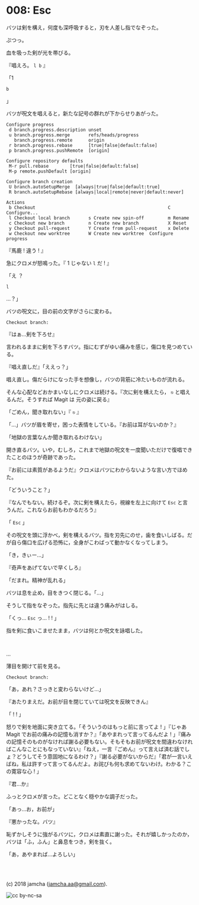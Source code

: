 

# 008: Esc

バツは剣を構え，何度も深呼吸すると，刃を人差し指でなぞった。  

ぷつっ。  

血を吸った剣が光を帯びる。  

『唱えろ。 `l b` 』  

「1  

    b

」  

バツが呪文を唱えると，新たな記号の群れが下からせりあがった。  

    Configure progress
     d branch.progress.description unset
     u branch.progress.merge       refs/heads/progress
       branch.progress.remote      origin
     r branch.progress.rebase      [true|false|default:false]
     p branch.progress.pushRemote  [origin]
    
    Configure repository defaults
     M-r pull.rebase        [true|false|default:false]
     M-p remote.pushDefault [origin]
    
    Configure branch creation
     U branch.autoSetupMerge  [always|true|false|default:true]
     R branch.autoSetupRebase [always|local|remote|never|default:never]
    
    Actions
     b Checkout                                                  C Configure...
     l Checkout local branch       s Create new spin-off         m Rename
     c Checkout new branch         n Create new branch           X Reset
     y Checkout pull-request       Y Create from pull-request    x Delete
     w Checkout new worktree       W Create new worktree  Configure progress

『馬鹿 ! 違う ! 』  

急にクロメが怒鳴った。『 1 じゃない `l` だ ! 』  

「え ？  

    l

…？」  

バツの呪文に，目の前の文字がさらに変わる。  

    Checkout branch: 

『はぁ…剣を下ろせ』  

言われるままに剣を下ろすバツ。指にむずがゆい痛みを感じ，傷口を見つめている。  

『唱え直しだ』「ええっ？」  

唱え直し。傷だらけになった手を想像し，バツの背筋に冷たいものが流れる。  

そんな心配などおかまいなしにクロメは続ける。『次に剣を構えたら， `⎋` と唱えるんだ。そうすれば Magit は 元の姿に戻る』  

「ごめん，聞き取れない」『 `⎋` 』  

「…」バツが眉を寄せ，困った表情をしている。『お前は耳がないのか？』  

「地獄の言葉なんか聞き取れるわけない」  

開き直るバツ。いや，むしろ，これまで地獄の呪文を一度聞いただけで復唱できたことのほうが奇跡であった。  

『お前には素質があるようだ』クロメはバツにわからないような言い方でほめた。  

「どういうこと？」  

『なんでもない。続けるぞ。次に剣を構えたら，視線を左上に向けて `Esc` と言うんだ。これならお前もわかるだろう』  

「 `Esc` 」  

その呪文を頭に浮かべ，剣を構えるバツ。指を刃先にのせ，歯を食いしばる。だが自ら傷口を広げる恐怖に，全身がこわばって動かなくなってしまう。  

「き，きぃー…」  

『奇声をあげてないで早くしろ』  

「だまれ。精神が乱れる」  

バツは息を止め，目をきつく閉じる。「…」  

そうして指をなぞった。指先に先とは違う痛みがはしる。  

「くっ… `Esc` っ… ! ! 」  

指を剣に食いこませたまま，バツは何とか呪文を詠唱した。  

<br>  

…  

薄目を開けて前を見る。  

    Checkout branch: 

「あ，あれ？さっきと変わらないけど…」  

『あたりまえだ。お前が目を閉じていては呪文を反映できん』  

「 ! ! 」  

怒りで剣を地面に突き立てる。「そういうのはもっと前に言ってよ ! 」『じゃあ Magit でお前の痛みの記憶も消すか？』「あやまれって言ってるんだよ ! 」『痛みの記憶そのものがなければ謝る必要もない。そもそもお前が呪文を間違わなければこんなことにもなっていない』「ねえ，一言『ごめん』って言えば済む話でしょ？どうしてそう意固地になるわけ？」『謝る必要がないからだ』「君が一言いえばね，私は許すって言ってるんだよ。お詫びも何も求めてないわけ。わかる？この寛容な心 ! 」  

『君…か』  

ふっとクロメが言った。どことなく穏やかな調子だった。  

「あっ…お，お前が」  

『悪かったな。バツ』  

恥ずかしそうに強がるバツに，クロメは素直に謝った。それが嬉しかったのか，バツは「ふ，ふん」と鼻息をつき，剣を抜く。  

「あ，あやまれば…よろしい」  

<br>  
<br>  

(c) 2018 jamcha (jamcha.aa@gmail.com).  

![cc by-nc-sa](https://i.creativecommons.org/l/by-nc-sa/4.0/88x31.png)  

